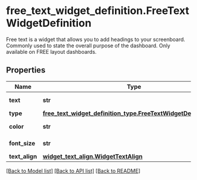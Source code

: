 # free_text_widget_definition.FreeTextWidgetDefinition

Free text is a widget that allows you to add headings to your screenboard. Commonly used to state the overall purpose of the dashboard. Only available on FREE layout dashboards.
## Properties
Name | Type | Description | Notes
------------ | ------------- | ------------- | -------------
**text** | **str** | Text to display. | 
**type** | [**free_text_widget_definition_type.FreeTextWidgetDefinitionType**](FreeTextWidgetDefinitionType.md) |  | 
**color** | **str** | Color of the text. | [optional] 
**font_size** | **str** | Size of the text. | [optional] 
**text_align** | [**widget_text_align.WidgetTextAlign**](WidgetTextAlign.md) |  | [optional] 

[[Back to Model list]](../README.md#documentation-for-models) [[Back to API list]](../README.md#documentation-for-api-endpoints) [[Back to README]](../README.md)


